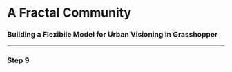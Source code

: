 # A Fractal Community
### Building a Flexibile Model for Urban Visioning in Grasshopper
---

### Step 9